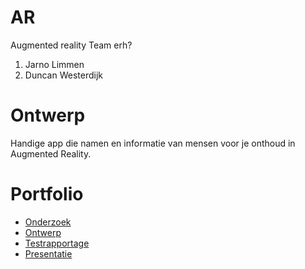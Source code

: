 # AR
Augmented reality
Team erh?
1. Jarno Limmen
2. Duncan Westerdijk


# Ontwerp
Handige app die namen en informatie van mensen voor je onthoud in Augmented Reality.

# Portfolio
* [Onderzoek]()
* [Ontwerp]()
* [Testrapportage]()
* [Presentatie](https://drive.google.com/open?id=1s_1tDDVpPIHPQ07uNGbjYr7zXc_BdSC2)
